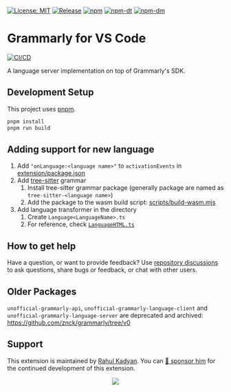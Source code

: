[![License: MIT](https://img.shields.io/badge/License-MIT-green.svg)](https://opensource.org/licenses/MIT)
[![Release](https://img.shields.io/github/release/emacs-grammarly/grammarly-language-server.svg?logo=github)](https://github.com/emacs-grammarly/grammarly-language-server/releases/latest)
[![npm](https://img.shields.io/npm/v/@emacs-grammarly/grammarly-languageserver?logo=npm&color=green)](https://www.npmjs.com/package/@emacs-grammarly/grammarly-languageserver)
[![npm-dt](https://img.shields.io/npm/dt/@emacs-grammarly/grammarly-languageserver.svg)](https://npmcharts.com/compare/@emacs-grammarly/grammarly-languageserver?minimal=true)
[![npm-dm](https://img.shields.io/npm/dm/@emacs-grammarly/grammarly-languageserver.svg)](https://npmcharts.com/compare/@emacs-grammarly/grammarly-languageserver?minimal=true)

# Grammarly for VS Code

[![CI/CD](https://github.com/emacs-grammarly/grammarly-language-server/actions/workflows/ci.yaml/badge.svg)](https://github.com/emacs-grammarly/grammarly-language-server/actions/workflows/ci.yaml)

A language server implementation on top of Grammarly's SDK.

## Development Setup

This project uses [pnpm](https://pnpm.io).

```sh
pnpm install
pnpm run build
```

## Adding support for new language

1. Add `"onLanguage:<language name>"` to `activationEvents` in [extension/package.json](./extension/package.json)
2. Add [tree-sitter](https://tree-sitter.github.io/tree-sitter/) grammar
   1. Install tree-sitter grammar package (generally package are named as `tree-sitter-<language name>`)
   2. Add the package to the wasm build script: [scripts/build-wasm.mjs](./scripts/build-wasm.mjs)
3. Add language transformer in the directory
   1. Create `Language<LanguageName>.ts`
   2. For reference, check [`LanguageHTML.ts`](./packages/grammarly-richtext-encoder/src/LanguageHTML.ts)

## How to get help

Have a question, or want to provide feedback? Use [repository discussions](https://github.com/znck/grammarly/discussions) to ask questions, share bugs or feedback, or chat with other users.

## Older Packages

`unofficial-grammarly-api`, `unofficial-grammarly-language-client` and `unofficial-grammarly-language-server` are deprecated and archived: https://github.com/znck/grammarly/tree/v0

## Support

This extension is maintained by [Rahul Kadyan](https://github.com/znck). You can [💖 sponsor him](https://github.com/sponsors/znck) for the continued development of this extension.

<p align="center">
  <a href="https://cdn.jsdelivr.net/gh/znck/sponsors@main/sponsors.svg">
    <img src='https://cdn.jsdelivr.net/gh/znck/sponsors@main/sponsors.png'/>
  </a>
</p>

<br>
<br>
<br>
